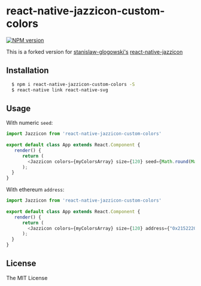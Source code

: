 # react-native-jazzicon-custom-colors

[![NPM version][npm-image]][npm-url]

This is a forked version for [stanislaw-glogowski's](https://github.com/stanislaw-glogowski) [react-native-jazzicon](https://github.com/stanislaw-glogowski/react-native-jazzicon)

## Installation

```bash
  $ npm i react-native-jazzicon-custom-colors -S
  $ react-native link react-native-svg
```

## Usage

With numeric `seed`: 

```js
import Jazzicon from 'react-native-jazzicon-custom-colors'
 
export default class App extends React.Component {
   render() {
      return (
        <Jazzicon colors={myColorsArray} size={120} seed={Math.round(Math.random() * 10000000)} />
      );
  }
}
```

With ethereum `address`: 

```js
import Jazzicon from 'react-native-jazzicon-custom-colors'
 
export default class App extends React.Component {
   render() { 
      return ( 
        <Jazzicon colors={myColorsArray} size={120} address={"0x2152220ab60719d6f987f6de1478971c585841c7"} />
      );
  }
}
```

## License

The MIT License

[npm-image]: https://badge.fury.io/js/react-native-jazzicon.svg
[npm-url]: https://npmjs.org/package/react-native-jazzicon


